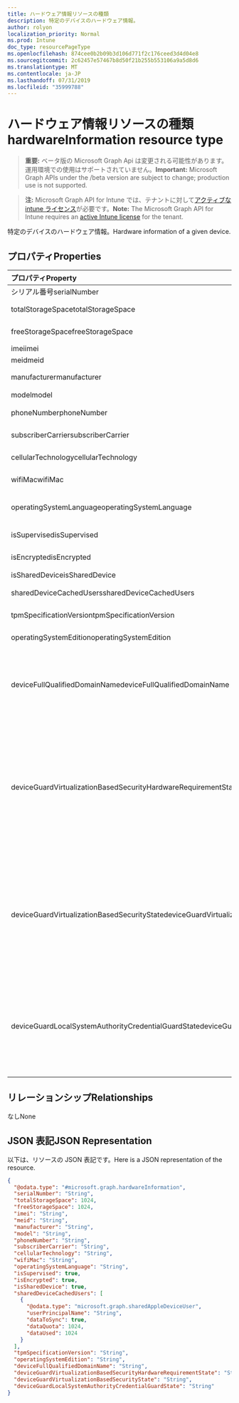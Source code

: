 ```yaml
---
title: ハードウェア情報リソースの種類
description: 特定のデバイスのハードウェア情報。
author: rolyon
localization_priority: Normal
ms.prod: Intune
doc_type: resourcePageType
ms.openlocfilehash: 874cee0b2b09b3d106d771f2c176ceed3d4d04e8
ms.sourcegitcommit: 2c62457e57467b8d50f21b255b553106a9a5d8d6
ms.translationtype: MT
ms.contentlocale: ja-JP
ms.lasthandoff: 07/31/2019
ms.locfileid: "35999788"
---
```

# <a name="hardwareinformation-resource-type"></a><span data-ttu-id="139c7-103">ハードウェア情報リソースの種類</span><span class="sxs-lookup"><span data-stu-id="139c7-103">hardwareInformation resource type</span></span>

> <span data-ttu-id="139c7-104">**重要:** ベータ版の Microsoft Graph Api は変更される可能性があります。運用環境での使用はサポートされていません。</span><span class="sxs-lookup"><span data-stu-id="139c7-104">**Important:** Microsoft Graph APIs under the /beta version are subject to change; production use is not supported.</span></span>

> <span data-ttu-id="139c7-105">**注:** Microsoft Graph API for Intune では、テナントに対して[アクティブな intune ライセンス](https://go.microsoft.com/fwlink/?linkid=839381)が必要です。</span><span class="sxs-lookup"><span data-stu-id="139c7-105">**Note:** The Microsoft Graph API for Intune requires an [active Intune license](https://go.microsoft.com/fwlink/?linkid=839381) for the tenant.</span></span>

<span data-ttu-id="139c7-106">特定のデバイスのハードウェア情報。</span><span class="sxs-lookup"><span data-stu-id="139c7-106">Hardware information of a given device.</span></span>

## <a name="properties"></a><span data-ttu-id="139c7-107">プロパティ</span><span class="sxs-lookup"><span data-stu-id="139c7-107">Properties</span></span>
|<span data-ttu-id="139c7-108">プロパティ</span><span class="sxs-lookup"><span data-stu-id="139c7-108">Property</span></span>|<span data-ttu-id="139c7-109">型</span><span class="sxs-lookup"><span data-stu-id="139c7-109">Type</span></span>|<span data-ttu-id="139c7-110">説明</span><span class="sxs-lookup"><span data-stu-id="139c7-110">Description</span></span>|
|:---|:---|:---|
|<span data-ttu-id="139c7-111">シリアル番号</span><span class="sxs-lookup"><span data-stu-id="139c7-111">serialNumber</span></span>|<span data-ttu-id="139c7-112">String</span><span class="sxs-lookup"><span data-stu-id="139c7-112">String</span></span>|<span data-ttu-id="139c7-113">シリアル番号です。</span><span class="sxs-lookup"><span data-stu-id="139c7-113">Serial number.</span></span>|
|<span data-ttu-id="139c7-114">totalStorageSpace</span><span class="sxs-lookup"><span data-stu-id="139c7-114">totalStorageSpace</span></span>|<span data-ttu-id="139c7-115">Int64</span><span class="sxs-lookup"><span data-stu-id="139c7-115">Int64</span></span>|<span data-ttu-id="139c7-116">デバイスの記憶領域の合計。</span><span class="sxs-lookup"><span data-stu-id="139c7-116">Total storage space of the device.</span></span>|
|<span data-ttu-id="139c7-117">freeStorageSpace</span><span class="sxs-lookup"><span data-stu-id="139c7-117">freeStorageSpace</span></span>|<span data-ttu-id="139c7-118">Int64</span><span class="sxs-lookup"><span data-stu-id="139c7-118">Int64</span></span>|<span data-ttu-id="139c7-119">デバイスの記憶域スペースを解放します。</span><span class="sxs-lookup"><span data-stu-id="139c7-119">Free storage space of the device.</span></span>|
|<span data-ttu-id="139c7-120">imei</span><span class="sxs-lookup"><span data-stu-id="139c7-120">imei</span></span>|<span data-ttu-id="139c7-121">String</span><span class="sxs-lookup"><span data-stu-id="139c7-121">String</span></span>|<span data-ttu-id="139c7-122">IMEI</span><span class="sxs-lookup"><span data-stu-id="139c7-122">IMEI</span></span>|
|<span data-ttu-id="139c7-123">meid</span><span class="sxs-lookup"><span data-stu-id="139c7-123">meid</span></span>|<span data-ttu-id="139c7-124">String</span><span class="sxs-lookup"><span data-stu-id="139c7-124">String</span></span>|<span data-ttu-id="139c7-125">MEID</span><span class="sxs-lookup"><span data-stu-id="139c7-125">MEID</span></span>|
|<span data-ttu-id="139c7-126">manufacturer</span><span class="sxs-lookup"><span data-stu-id="139c7-126">manufacturer</span></span>|<span data-ttu-id="139c7-127">String</span><span class="sxs-lookup"><span data-stu-id="139c7-127">String</span></span>|<span data-ttu-id="139c7-128">デバイスのメーカー</span><span class="sxs-lookup"><span data-stu-id="139c7-128">Manufacturer of the device</span></span>|
|<span data-ttu-id="139c7-129">model</span><span class="sxs-lookup"><span data-stu-id="139c7-129">model</span></span>|<span data-ttu-id="139c7-130">String</span><span class="sxs-lookup"><span data-stu-id="139c7-130">String</span></span>|<span data-ttu-id="139c7-131">デバイスのモデル</span><span class="sxs-lookup"><span data-stu-id="139c7-131">Model of the device</span></span>|
|<span data-ttu-id="139c7-132">phoneNumber</span><span class="sxs-lookup"><span data-stu-id="139c7-132">phoneNumber</span></span>|<span data-ttu-id="139c7-133">String</span><span class="sxs-lookup"><span data-stu-id="139c7-133">String</span></span>|<span data-ttu-id="139c7-134">デバイスの電話番号</span><span class="sxs-lookup"><span data-stu-id="139c7-134">Phone number of the device</span></span>|
|<span data-ttu-id="139c7-135">subscriberCarrier</span><span class="sxs-lookup"><span data-stu-id="139c7-135">subscriberCarrier</span></span>|<span data-ttu-id="139c7-136">String</span><span class="sxs-lookup"><span data-stu-id="139c7-136">String</span></span>|<span data-ttu-id="139c7-137">デバイスのサブスクライバーキャリア</span><span class="sxs-lookup"><span data-stu-id="139c7-137">Subscriber carrier of the device</span></span>|
|<span data-ttu-id="139c7-138">cellularTechnology</span><span class="sxs-lookup"><span data-stu-id="139c7-138">cellularTechnology</span></span>|<span data-ttu-id="139c7-139">String</span><span class="sxs-lookup"><span data-stu-id="139c7-139">String</span></span>|<span data-ttu-id="139c7-140">デバイスの携帯電話テクノロジ</span><span class="sxs-lookup"><span data-stu-id="139c7-140">Cellular technology of the device</span></span>|
|<span data-ttu-id="139c7-141">wifiMac</span><span class="sxs-lookup"><span data-stu-id="139c7-141">wifiMac</span></span>|<span data-ttu-id="139c7-142">String</span><span class="sxs-lookup"><span data-stu-id="139c7-142">String</span></span>|<span data-ttu-id="139c7-143">デバイスの WiFi MAC アドレス</span><span class="sxs-lookup"><span data-stu-id="139c7-143">WiFi MAC address of the device</span></span>|
|<span data-ttu-id="139c7-144">operatingSystemLanguage</span><span class="sxs-lookup"><span data-stu-id="139c7-144">operatingSystemLanguage</span></span>|<span data-ttu-id="139c7-145">String</span><span class="sxs-lookup"><span data-stu-id="139c7-145">String</span></span>|<span data-ttu-id="139c7-146">デバイスのオペレーティングシステムの言語</span><span class="sxs-lookup"><span data-stu-id="139c7-146">Operating system language of the device</span></span>|
|<span data-ttu-id="139c7-147">isSupervised</span><span class="sxs-lookup"><span data-stu-id="139c7-147">isSupervised</span></span>|<span data-ttu-id="139c7-148">Boolean</span><span class="sxs-lookup"><span data-stu-id="139c7-148">Boolean</span></span>|<span data-ttu-id="139c7-149">デバイスの監視モード</span><span class="sxs-lookup"><span data-stu-id="139c7-149">Supervised mode of the device</span></span>|
|<span data-ttu-id="139c7-150">isEncrypted</span><span class="sxs-lookup"><span data-stu-id="139c7-150">isEncrypted</span></span>|<span data-ttu-id="139c7-151">Boolean</span><span class="sxs-lookup"><span data-stu-id="139c7-151">Boolean</span></span>|<span data-ttu-id="139c7-152">デバイスの暗号化の状態</span><span class="sxs-lookup"><span data-stu-id="139c7-152">Encryption status of the device</span></span>|
|<span data-ttu-id="139c7-153">isSharedDevice</span><span class="sxs-lookup"><span data-stu-id="139c7-153">isSharedDevice</span></span>|<span data-ttu-id="139c7-154">Boolean</span><span class="sxs-lookup"><span data-stu-id="139c7-154">Boolean</span></span>|<span data-ttu-id="139c7-155">共有 iPad</span><span class="sxs-lookup"><span data-stu-id="139c7-155">Shared iPad</span></span>|
|<span data-ttu-id="139c7-156">sharedDeviceCachedUsers</span><span class="sxs-lookup"><span data-stu-id="139c7-156">sharedDeviceCachedUsers</span></span>|<span data-ttu-id="139c7-157">[sharedAppleDeviceUser](../resources/intune-devices-sharedappledeviceuser.md)コレクション</span><span class="sxs-lookup"><span data-stu-id="139c7-157">[sharedAppleDeviceUser](../resources/intune-devices-sharedappledeviceuser.md) collection</span></span>|<span data-ttu-id="139c7-158">共有 Apple デバイス上のすべてのユーザー</span><span class="sxs-lookup"><span data-stu-id="139c7-158">All users on the shared Apple device</span></span>|
|<span data-ttu-id="139c7-159">tpmSpecificationVersion</span><span class="sxs-lookup"><span data-stu-id="139c7-159">tpmSpecificationVersion</span></span>|<span data-ttu-id="139c7-160">String</span><span class="sxs-lookup"><span data-stu-id="139c7-160">String</span></span>|<span data-ttu-id="139c7-161">仕様バージョンを指定する文字列。</span><span class="sxs-lookup"><span data-stu-id="139c7-161">String that specifies the specification version.</span></span>|
|<span data-ttu-id="139c7-162">operatingSystemEdition</span><span class="sxs-lookup"><span data-stu-id="139c7-162">operatingSystemEdition</span></span>|<span data-ttu-id="139c7-163">String</span><span class="sxs-lookup"><span data-stu-id="139c7-163">String</span></span>|<span data-ttu-id="139c7-164">OS のエディションを指定する文字列。</span><span class="sxs-lookup"><span data-stu-id="139c7-164">String that specifies the OS edition.</span></span>|
|<span data-ttu-id="139c7-165">deviceFullQualifiedDomainName</span><span class="sxs-lookup"><span data-stu-id="139c7-165">deviceFullQualifiedDomainName</span></span>|<span data-ttu-id="139c7-166">String</span><span class="sxs-lookup"><span data-stu-id="139c7-166">String</span></span>|<span data-ttu-id="139c7-167">デバイスの完全修飾ドメイン名を返します (存在する場合)。</span><span class="sxs-lookup"><span data-stu-id="139c7-167">Returns the fully qualified domain name of the device (if any).</span></span> <span data-ttu-id="139c7-168">デバイスがドメインに参加していない場合は、空の文字列が返されます。</span><span class="sxs-lookup"><span data-stu-id="139c7-168">If the device is not domain-joined, it returns an empty string.</span></span> |
|<span data-ttu-id="139c7-169">deviceGuardVirtualizationBasedSecurityHardwareRequirementState</span><span class="sxs-lookup"><span data-stu-id="139c7-169">deviceGuardVirtualizationBasedSecurityHardwareRequirementState</span></span>|[<span data-ttu-id="139c7-170">deviceGuardVirtualizationBasedSecurityHardwareRequirementState</span><span class="sxs-lookup"><span data-stu-id="139c7-170">deviceGuardVirtualizationBasedSecurityHardwareRequirementState</span></span>](../resources/intune-devices-deviceguardvirtualizationbasedsecurityhardwarerequirementstate.md)|<span data-ttu-id="139c7-171">仮想化ベースのセキュリティハードウェア要件の状態。</span><span class="sxs-lookup"><span data-stu-id="139c7-171">Virtualization-based security hardware requirement status.</span></span> <span data-ttu-id="139c7-172">可能な値は、`meetHardwareRequirements`、`secureBootRequired`、`dmaProtectionRequired`、`hyperVNotSupportedForGuestVM`、`hyperVNotAvailable` です。</span><span class="sxs-lookup"><span data-stu-id="139c7-172">Possible values are: `meetHardwareRequirements`, `secureBootRequired`, `dmaProtectionRequired`, `hyperVNotSupportedForGuestVM`, `hyperVNotAvailable`.</span></span>|
|<span data-ttu-id="139c7-173">deviceGuardVirtualizationBasedSecurityState</span><span class="sxs-lookup"><span data-stu-id="139c7-173">deviceGuardVirtualizationBasedSecurityState</span></span>|[<span data-ttu-id="139c7-174">deviceGuardVirtualizationBasedSecurityState</span><span class="sxs-lookup"><span data-stu-id="139c7-174">deviceGuardVirtualizationBasedSecurityState</span></span>](../resources/intune-devices-deviceguardvirtualizationbasedsecuritystate.md)|<span data-ttu-id="139c7-175">仮想化ベースのセキュリティの状態。</span><span class="sxs-lookup"><span data-stu-id="139c7-175">Virtualization-based security status.</span></span> <span data-ttu-id="139c7-176">.</span><span class="sxs-lookup"><span data-stu-id="139c7-176"></span></span> <span data-ttu-id="139c7-177">可能な値は、`running`、`rebootRequired`、`require64BitArchitecture`、`notLicensed`、`notConfigured`、`doesNotMeetHardwareRequirements`、`other` です。</span><span class="sxs-lookup"><span data-stu-id="139c7-177">Possible values are: `running`, `rebootRequired`, `require64BitArchitecture`, `notLicensed`, `notConfigured`, `doesNotMeetHardwareRequirements`, `other`.</span></span>|
|<span data-ttu-id="139c7-178">deviceGuardLocalSystemAuthorityCredentialGuardState</span><span class="sxs-lookup"><span data-stu-id="139c7-178">deviceGuardLocalSystemAuthorityCredentialGuardState</span></span>|[<span data-ttu-id="139c7-179">deviceGuardLocalSystemAuthorityCredentialGuardState</span><span class="sxs-lookup"><span data-stu-id="139c7-179">deviceGuardLocalSystemAuthorityCredentialGuardState</span></span>](../resources/intune-devices-deviceguardlocalsystemauthoritycredentialguardstate.md)|<span data-ttu-id="139c7-180">ローカルシステム権限 (LSA) credential guard の状態。</span><span class="sxs-lookup"><span data-stu-id="139c7-180">Local System Authority (LSA) credential guard status.</span></span> <span data-ttu-id="139c7-181">.</span><span class="sxs-lookup"><span data-stu-id="139c7-181"></span></span> <span data-ttu-id="139c7-182">可能な値は、`running`、`rebootRequired`、`notLicensed`、`notConfigured`、`virtualizationBasedSecurityNotRunning` です。</span><span class="sxs-lookup"><span data-stu-id="139c7-182">Possible values are: `running`, `rebootRequired`, `notLicensed`, `notConfigured`, `virtualizationBasedSecurityNotRunning`.</span></span>|

## <a name="relationships"></a><span data-ttu-id="139c7-183">リレーションシップ</span><span class="sxs-lookup"><span data-stu-id="139c7-183">Relationships</span></span>
<span data-ttu-id="139c7-184">なし</span><span class="sxs-lookup"><span data-stu-id="139c7-184">None</span></span>

## <a name="json-representation"></a><span data-ttu-id="139c7-185">JSON 表記</span><span class="sxs-lookup"><span data-stu-id="139c7-185">JSON Representation</span></span>
<span data-ttu-id="139c7-186">以下は、リソースの JSON 表記です。</span><span class="sxs-lookup"><span data-stu-id="139c7-186">Here is a JSON representation of the resource.</span></span>
<!-- {
  "blockType": "resource",
  "@odata.type": "microsoft.graph.hardwareInformation"
}
-->
``` json
{
  "@odata.type": "#microsoft.graph.hardwareInformation",
  "serialNumber": "String",
  "totalStorageSpace": 1024,
  "freeStorageSpace": 1024,
  "imei": "String",
  "meid": "String",
  "manufacturer": "String",
  "model": "String",
  "phoneNumber": "String",
  "subscriberCarrier": "String",
  "cellularTechnology": "String",
  "wifiMac": "String",
  "operatingSystemLanguage": "String",
  "isSupervised": true,
  "isEncrypted": true,
  "isSharedDevice": true,
  "sharedDeviceCachedUsers": [
    {
      "@odata.type": "microsoft.graph.sharedAppleDeviceUser",
      "userPrincipalName": "String",
      "dataToSync": true,
      "dataQuota": 1024,
      "dataUsed": 1024
    }
  ],
  "tpmSpecificationVersion": "String",
  "operatingSystemEdition": "String",
  "deviceFullQualifiedDomainName": "String",
  "deviceGuardVirtualizationBasedSecurityHardwareRequirementState": "String",
  "deviceGuardVirtualizationBasedSecurityState": "String",
  "deviceGuardLocalSystemAuthorityCredentialGuardState": "String"
}
```





